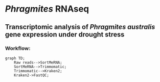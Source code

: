 # _Phragmites_ RNAseq
## Transcriptomic analysis of _Phragmites australis_ gene expression under drought stress

### Workflow:

```mermaid
graph TD;
    Raw reads-->SortMeRNA;
    SortMeRNA-->Trimmomatic;
    Trimmomatic-->Kraken2;
    Kraken2->FastQC;
```
